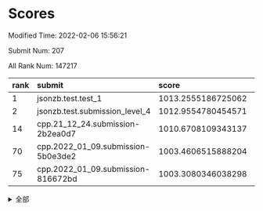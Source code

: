 # Scores

Modified Time: 2022-02-06 15:56:21

Submit Num: 207

All Rank Num: 147217

| rank |               submit               |       score        |       sigma        | pk_num |
| :--- | :--------------------------------- | :----------------- | :----------------- | :----- |
| 1    | jsonzb.test.test_1                 | 1013.2555186725062 | 0.8051276514162201 | 2850   |
| 2    | jsonzb.test.submission_level_4     | 1012.9554780454571 | 0.7884966792980282 | 2848   |
| 14   | cpp.21_12_24.submission-2b2ea0d7   | 1010.6708109343137 | 0.7495139442757597 | 2850   |
| 70   | cpp.2022_01_09.submission-5b0e3de2 | 1003.4606515888204 | 0.7186658001992535 | 2841   |
| 75   | cpp.2022_01_09.submission-816672bd | 1003.3080346038298 | 0.7009151628023379 | 2844   |


<details>
<summary>全部</summary>

| rank |                 submit                 |       score        |       sigma        | pk_num |
| :--- | :------------------------------------- | :----------------- | :----------------- | :----- |
| 1    | jsonzb.test.test_1                     | 1013.2555186725062 | 0.8051276514162201 | 2850   |
| 2    | jsonzb.test.submission_level_4         | 1012.9554780454571 | 0.7884966792980282 | 2848   |
| 3    | gobigger.level_3.submission_level_3_8  | 1012.0424220928714 | 0.779848558872188  | 2839   |
| 4    | gobigger.level_3.submission_level_3_13 | 1011.5883540918976 | 0.7785331799456942 | 2840   |
| 5    | gobigger.level_3.submission_level_3_35 | 1011.2493683980603 | 0.7627004453654579 | 2847   |
| 6    | gobigger.level_3.submission_level_3_5  | 1011.1719152958402 | 0.7891502074064711 | 2845   |
| 7    | gobigger.level_3.submission_level_3_45 | 1011.0710348575469 | 0.7732099184487979 | 2838   |
| 8    | gobigger.level_3.submission_level_3_2  | 1011.0076134768246 | 0.7499079070590289 | 2845   |
| 9    | gobigger.level_3.submission_level_3_6  | 1010.8971013255201 | 0.7575112828673429 | 2842   |
| 10   | gobigger.level_3.submission_level_3_25 | 1010.8038600447254 | 0.7693134950867673 | 2846   |
| 11   | gobigger.level_3.submission_level_3_43 | 1010.7779985631815 | 0.7771285036576837 | 2846   |
| 12   | gobigger.level_3.submission_level_3_46 | 1010.747856778889  | 0.7748179078099502 | 2844   |
| 13   | gobigger.level_3.submission_level_3_30 | 1010.7035109271761 | 0.792717382443759  | 2850   |
| 14   | cpp.21_12_24.submission-2b2ea0d7       | 1010.6708109343137 | 0.7495139442757597 | 2850   |
| 15   | gobigger.level_3.submission_level_3_19 | 1010.6229658123873 | 0.7747811377805031 | 2848   |
| 16   | gobigger.level_3.submission_level_3_36 | 1010.5565229927166 | 0.7958103493842944 | 2852   |
| 17   | gobigger.level_3.submission_level_3_38 | 1010.4369932990718 | 0.7569326399035888 | 2846   |
| 18   | gobigger.level_3.submission_level_3_49 | 1010.3607189338755 | 0.764230359378814  | 2840   |
| 19   | gobigger.level_3.submission_level_3_12 | 1010.3174706206061 | 0.7608201927028275 | 2838   |
| 20   | gobigger.level_3.submission_level_3_40 | 1010.3133789275545 | 0.7732875834834091 | 2844   |
| 21   | gobigger.level_3.submission_level_3_37 | 1010.3124036574642 | 0.7623951498740988 | 2851   |
| 22   | gobigger.level_3.submission_level_3_22 | 1010.3113465237742 | 0.7550572566753116 | 2844   |
| 23   | gobigger.level_3.submission_level_3_3  | 1010.212128673192  | 0.7529369772702955 | 2843   |
| 24   | gobigger.level_3.submission_level_3_17 | 1010.1962328923737 | 0.7624030195178728 | 2846   |
| 25   | gobigger.level_3.submission_level_3_1  | 1010.1885731832976 | 0.7546101958923517 | 2838   |
| 26   | gobigger.level_3.submission_level_3_44 | 1010.172732640273  | 0.7516416073155553 | 2843   |
| 27   | gobigger.level_3.submission_level_3_33 | 1010.0439805671668 | 0.7527245254131932 | 2844   |
| 28   | gobigger.level_3.submission_level_3_21 | 1009.9747225825319 | 0.7687609408294608 | 2847   |
| 29   | gobigger.level_3.submission_level_3_23 | 1009.9461143830283 | 0.760416161018283  | 2843   |
| 30   | gobigger.level_3.submission_level_3_7  | 1009.8394895054603 | 0.7637193452764803 | 2848   |
| 31   | gobigger.level_3.submission_level_3_48 | 1009.7524509997642 | 0.7739916214254366 | 2844   |
| 32   | gobigger.level_3.submission_level_3_0  | 1009.693479176734  | 0.7628469745198043 | 2842   |
| 33   | gobigger.level_3.submission_level_3_11 | 1009.5813727536462 | 0.7497588547925157 | 2839   |
| 34   | gobigger.level_3.submission_level_3_16 | 1009.5263360116774 | 0.7398197097816267 | 2845   |
| 35   | gobigger.level_3.submission_level_3_47 | 1009.5108522718778 | 0.7556645799688316 | 2843   |
| 36   | gobigger.level_3.submission_level_3_29 | 1009.4869413459235 | 0.7697814244544693 | 2843   |
| 37   | gobigger.level_3.submission_level_3_39 | 1009.4192015307497 | 0.7393533542163365 | 2838   |
| 38   | gobigger.level_3.submission_level_3_15 | 1009.4169876503684 | 0.7464723248912846 | 2842   |
| 39   | gobigger.level_3.submission_level_3_32 | 1009.3341151896885 | 0.7514963474527161 | 2842   |
| 40   | gobigger.level_3.submission_level_3_42 | 1009.291614015942  | 0.7648455328118218 | 2840   |
| 41   | gobigger.level_3.submission_level_3_31 | 1009.2646167833129 | 0.7649173320748358 | 2847   |
| 42   | gobigger.level_3.submission_level_3_34 | 1009.2411344036169 | 0.7521700969852648 | 2844   |
| 43   | gobigger.level_3.submission_level_3_41 | 1009.2168259736219 | 0.7457443961393942 | 2847   |
| 44   | gobigger.level_3.submission_level_3_24 | 1009.2107493381392 | 0.7572367899102733 | 2848   |
| 45   | gobigger.level_3.submission_level_3_28 | 1009.1914157383595 | 0.7600781390738712 | 2845   |
| 46   | gobigger.level_3.submission_level_3_27 | 1009.1722071117507 | 0.7511527452872138 | 2846   |
| 47   | gobigger.level_3.submission_level_3_4  | 1009.1494712205472 | 0.7434194939279982 | 2850   |
| 48   | gobigger.level_3.submission_level_3_9  | 1009.1176046951049 | 0.7432547707784233 | 2846   |
| 49   | gobigger.level_3.submission_level_3_10 | 1008.8524196800647 | 0.7363263364511154 | 2845   |
| 50   | gobigger.level_3.submission_level_3_18 | 1008.8433593410833 | 0.7437401704914265 | 2845   |
| 51   | gobigger.level_3.submission_level_3_26 | 1008.8282989337735 | 0.7298476014142998 | 2846   |
| 52   | gobigger.level_3.submission_level_3_14 | 1008.3486867081854 | 0.7537098825029072 | 2847   |
| 53   | gobigger.level_3.submission_level_3_20 | 1008.0138667549379 | 0.7617363751277814 | 2841   |
| 54   | gobigger.level_1.submission_level_1_11 | 1005.4743308468308 | 0.7312227547635147 | 2842   |
| 55   | gobigger.level_1.submission_level_1_9  | 1004.487733246339  | 0.7063521503177367 | 2846   |
| 56   | gobigger.level_1.submission_level_1_34 | 1004.4516265513851 | 0.721325811068385  | 2841   |
| 57   | gobigger.level_1.submission_level_1_43 | 1004.1572022152113 | 0.7310649833172638 | 2846   |
| 58   | gobigger.level_1.submission_level_1_29 | 1004.0899697084537 | 0.7203655126682451 | 2846   |
| 59   | gobigger.level_1.submission_level_1_22 | 1003.9906160480468 | 0.7322268090135126 | 2840   |
| 60   | gobigger.level_1.submission_level_1_39 | 1003.9492366307197 | 0.7268431993020111 | 2841   |
| 61   | gobigger.level_1.submission_level_1_21 | 1003.9011735431656 | 0.7228865308026519 | 2848   |
| 62   | gobigger.level_1.submission_level_1_25 | 1003.7308090914737 | 0.7176981390756201 | 2843   |
| 63   | gobigger.level_1.submission_level_1_33 | 1003.7057572330566 | 0.7256792388117947 | 2844   |
| 64   | gobigger.level_1.submission_level_1_17 | 1003.6876544984972 | 0.716042563753206  | 2843   |
| 65   | gobigger.level_1.submission_level_1_6  | 1003.6743162171944 | 0.7267078078991341 | 2843   |
| 66   | gobigger.level_1.submission_level_1_15 | 1003.5858371190969 | 0.713447823076497  | 2848   |
| 67   | gobigger.level_1.submission_level_1_5  | 1003.5714430226675 | 0.7181797337873491 | 2844   |
| 68   | gobigger.level_1.submission_level_1_14 | 1003.5415558858939 | 0.71711411199726   | 2840   |
| 69   | gobigger.level_1.submission_level_1_26 | 1003.4736866612794 | 0.7201754865125872 | 2844   |
| 70   | cpp.2022_01_09.submission-5b0e3de2     | 1003.4606515888204 | 0.7186658001992535 | 2841   |
| 71   | gobigger.level_1.submission_level_1_44 | 1003.4226505046014 | 0.717679590045094  | 2848   |
| 72   | gobigger.level_1.submission_level_1_31 | 1003.3810690440738 | 0.7217907451539133 | 2844   |
| 73   | gobigger.level_1.submission_level_1_0  | 1003.3783809197263 | 0.707482020187283  | 2848   |
| 74   | gobigger.level_1.submission_level_1_3  | 1003.3128450916805 | 0.714333199207616  | 2844   |
| 75   | cpp.2022_01_09.submission-816672bd     | 1003.3080346038298 | 0.7009151628023379 | 2844   |
| 76   | gobigger.level_1.submission_level_1_19 | 1003.2811423168814 | 0.72373458456012   | 2842   |
| 77   | gobigger.level_1.submission_level_1_28 | 1003.2692752385229 | 0.7099839357713115 | 2848   |
| 78   | gobigger.level_1.submission_level_1_12 | 1003.2595494163513 | 0.7201839386376155 | 2847   |
| 79   | gobigger.level_1.submission_level_1_41 | 1003.215911836508  | 0.7203709219136973 | 2842   |
| 80   | gobigger.level_1.submission_level_1_42 | 1003.1960259684658 | 0.7124715775848148 | 2841   |
| 81   | gobigger.level_1.submission_level_1_1  | 1003.1912882865183 | 0.7218253343188341 | 2849   |
| 82   | gobigger.level_1.submission_level_1_7  | 1003.1518459965805 | 0.715619645818849  | 2847   |
| 83   | gobigger.level_1.submission_level_1_10 | 1003.1477636841141 | 0.7121809140062603 | 2845   |
| 84   | gobigger.level_1.submission_level_1_23 | 1003.141438599456  | 0.7127359902736643 | 2843   |
| 85   | gobigger.level_1.submission_level_1_47 | 1003.1355620410034 | 0.7181838998229361 | 2846   |
| 86   | gobigger.level_1.submission_level_1_18 | 1003.0716973054658 | 0.707448037098458  | 2844   |
| 87   | gobigger.level_1.submission_level_1_46 | 1003.0653528361174 | 0.7111100842572318 | 2842   |
| 88   | gobigger.level_1.submission_level_1_24 | 1002.9841143971244 | 0.7157173436292046 | 2846   |
| 89   | gobigger.level_1.submission_level_1_40 | 1002.970915242336  | 0.7164229078328678 | 2846   |
| 90   | gobigger.level_1.submission_level_1_16 | 1002.9593814202841 | 0.7128553053070108 | 2843   |
| 91   | gobigger.level_1.submission_level_1_49 | 1002.9447416868076 | 0.7089868317521445 | 2846   |
| 92   | gobigger.level_1.submission_level_1_2  | 1002.9265684878088 | 0.7086797587510308 | 2847   |
| 93   | gobigger.level_1.submission_level_1_8  | 1002.7585195048282 | 0.7079801957084373 | 2842   |
| 94   | gobigger.level_1.submission_level_1_36 | 1002.6218888758762 | 0.7147787629404118 | 2844   |
| 95   | gobigger.level_1.submission_level_1_38 | 1002.6070942942348 | 0.7076797251139534 | 2840   |
| 96   | gobigger.level_1.submission_level_1_27 | 1002.5718710259113 | 0.7173922057482466 | 2845   |
| 97   | gobigger.level_1.submission_level_1_32 | 1002.4890425918742 | 0.7066696798149907 | 2849   |
| 98   | gobigger.level_1.submission_level_1_37 | 1002.4114296069484 | 0.7177826409634647 | 2847   |
| 99   | gobigger.level_1.submission_level_1_35 | 1002.3552037966334 | 0.7131175256453413 | 2836   |
| 100  | gobigger.level_1.submission_level_1_13 | 1002.3056013208652 | 0.713239731913237  | 2846   |
| 101  | gobigger.level_1.submission_level_1_4  | 1002.0706477689042 | 0.706627238806675  | 2849   |
| 102  | gobigger.level_1.submission_level_1_20 | 1002.0018627310798 | 0.7133581181588282 | 2844   |
| 103  | gobigger.level_1.submission_level_1_48 | 1001.9779122037481 | 0.6993879838293127 | 2848   |
| 104  | gobigger.level_1.submission_level_1_30 | 1001.8359689079806 | 0.7090949350195282 | 2848   |
| 105  | gobigger.level_1.submission_level_1_45 | 1001.726497285817  | 0.711021853485545  | 2841   |
| 106  | gobigger.random.submission_random_13   | 997.4847216409584  | 0.7050957046762629 | 2843   |
| 107  | gobigger.random.submission_random_24   | 997.1877016161084  | 0.7127711956684347 | 2845   |
| 108  | gobigger.random.submission_random_25   | 997.1258701052587  | 0.6956143505828458 | 2851   |
| 109  | gobigger.random.submission_random_48   | 997.1256402968393  | 0.6965111414947822 | 2848   |
| 110  | gobigger.random.submission_random_32   | 997.0173838138388  | 0.7116660818397051 | 2849   |
| 111  | gobigger.random.submission_random_7    | 996.9519042895763  | 0.7081432168652579 | 2845   |
| 112  | gobigger.random.submission_random_46   | 996.7997124977834  | 0.7145312714779931 | 2848   |
| 113  | gobigger.random.submission_random_21   | 996.7778479040887  | 0.7073032341773675 | 2844   |
| 114  | gobigger.random.submission_random_40   | 996.6344869382336  | 0.7039480357767386 | 2839   |
| 115  | gobigger.random.submission_random_9    | 996.5087861427523  | 0.7275863844594527 | 2845   |
| 116  | gobigger.random.submission_random_3    | 996.4743118060036  | 0.7108250134391758 | 2843   |
| 117  | gobigger.random.submission_random_41   | 996.44845723767    | 0.710570565315702  | 2845   |
| 118  | gobigger.random.submission_random_28   | 996.3608663103815  | 0.7096653643057399 | 2845   |
| 119  | gobigger.random.submission_random_38   | 996.3553942867422  | 0.7124392109536646 | 2846   |
| 120  | gobigger.random.submission_random_44   | 996.3260978186767  | 0.7052618546926239 | 2846   |
| 121  | gobigger.random.submission_random_47   | 996.251741357696   | 0.7053036135183122 | 2849   |
| 122  | gobigger.random.submission_random_19   | 996.2408771277157  | 0.7038206489958359 | 2850   |
| 123  | gobigger.random.submission_random_23   | 996.1979477829933  | 0.7260632764925672 | 2842   |
| 124  | gobigger.random.submission_random_42   | 996.1918201942943  | 0.7052438501444982 | 2848   |
| 125  | gobigger.random.submission_random_2    | 996.1298736057537  | 0.7002540753003131 | 2845   |
| 126  | gobigger.random.submission_random_0    | 996.0984733755162  | 0.6990299808027572 | 2844   |
| 127  | gobigger.random.submission_random_17   | 996.0770807552933  | 0.7152590552654154 | 2844   |
| 128  | gobigger.random.submission_random_45   | 996.0396296471606  | 0.7101061126502998 | 2839   |
| 129  | gobigger.random.submission_random_37   | 996.0383250516077  | 0.719477983940365  | 2845   |
| 130  | gobigger.random.submission_random_26   | 996.000526899289   | 0.711642081919575  | 2847   |
| 131  | gobigger.random.submission_random_8    | 995.9307101425873  | 0.7105002911707257 | 2845   |
| 132  | gobigger.random.submission_random_10   | 995.8348585579295  | 0.7236229584226287 | 2841   |
| 133  | gobigger.random.submission_random_22   | 995.8231489901187  | 0.7054264259116917 | 2847   |
| 134  | gobigger.random.submission_random_5    | 995.8214422303337  | 0.7111572754212154 | 2847   |
| 135  | gobigger.random.submission_random_20   | 995.6745829391708  | 0.7003839067207659 | 2838   |
| 136  | gobigger.random.submission_random_16   | 995.5479985504027  | 0.7069455502299836 | 2843   |
| 137  | gobigger.random.submission_random_30   | 995.5460194455799  | 0.7174861114294265 | 2837   |
| 138  | gobigger.random.submission_random_27   | 995.520577222611   | 0.721033873807218  | 2848   |
| 139  | gobigger.random.submission_random_35   | 995.5044380613028  | 0.7116919257739335 | 2844   |
| 140  | gobigger.random.submission_random_6    | 995.4986426088195  | 0.6938163802152701 | 2846   |
| 141  | gobigger.random.submission_random_31   | 995.4928665743635  | 0.7211978530419881 | 2848   |
| 142  | gobigger.random.submission_random_18   | 995.4925161577279  | 0.7057955035669664 | 2847   |
| 143  | gobigger.random.submission_random_12   | 995.3195345702316  | 0.7182657092163983 | 2846   |
| 144  | gobigger.random.submission_random_11   | 995.2898508458411  | 0.7253943058471074 | 2848   |
| 145  | gobigger.random.submission_random_4    | 995.2757265427008  | 0.7060486713536358 | 2845   |
| 146  | gobigger.random.submission_random_33   | 995.2529618060345  | 0.7098701509610738 | 2843   |
| 147  | gobigger.random.submission_random_15   | 995.2396008927386  | 0.7247601401528587 | 2844   |
| 148  | gobigger.random.submission_random_39   | 995.2178272513488  | 0.705588212007158  | 2844   |
| 149  | gobigger.random.submission_random_29   | 995.1456873657968  | 0.7138253216881341 | 2846   |
| 150  | gobigger.random.submission_random_43   | 995.0182560309752  | 0.7168243575185826 | 2847   |
| 151  | gobigger.random.submission_random_49   | 994.9336670223564  | 0.7127985364743885 | 2846   |
| 152  | gobigger.level_2.submission_level_2_19 | 994.8965997313977  | 0.7282472906097746 | 2849   |
| 153  | gobigger.random.submission_random_14   | 994.772705012939   | 0.7198041351777558 | 2846   |
| 154  | gobigger.level_2.submission_level_2_16 | 994.7112451596983  | 0.7232480448648838 | 2842   |
| 155  | gobigger.random.submission_random_36   | 994.6397688825897  | 0.7292763981984127 | 2843   |
| 156  | gobigger.random.submission_random_1    | 994.5010594252758  | 0.7267992668384663 | 2847   |
| 157  | gobigger.random.submission_random_34   | 994.243045688093   | 0.7295307389048652 | 2843   |
| 158  | gobigger.level_2.submission_level_2_12 | 993.8281957328564  | 0.7315534715110543 | 2847   |
| 159  | gobigger.level_2.submission_level_2_48 | 993.382423792971   | 0.7378872024052641 | 2848   |
| 160  | gobigger.level_2.submission_level_2_30 | 993.3177716176452  | 0.7411497597451462 | 2846   |
| 161  | gobigger.level_2.submission_level_2_47 | 993.2948649681578  | 0.7377959583955584 | 2842   |
| 162  | gobigger.level_2.submission_level_2_23 | 993.176654041293   | 0.7203757845305011 | 2845   |
| 163  | gobigger.level_2.submission_level_2_13 | 993.1676302715576  | 0.737854708451881  | 2846   |
| 164  | gobigger.level_2.submission_level_2_7  | 993.0270248819705  | 0.7300628987149369 | 2850   |
| 165  | gobigger.level_2.submission_level_2_45 | 992.9407458324694  | 0.7308647067901246 | 2840   |
| 166  | gobigger.level_2.submission_level_2_1  | 992.9358209078877  | 0.749642177297272  | 2845   |
| 167  | gobigger.level_2.submission_level_2_24 | 992.8678614258827  | 0.7319132623206388 | 2848   |
| 168  | gobigger.level_2.submission_level_2_4  | 992.8089923530598  | 0.7447317746881782 | 2839   |
| 169  | gobigger.level_2.submission_level_2_15 | 992.7987103149152  | 0.7480503843732194 | 2842   |
| 170  | gobigger.level_2.submission_level_2_28 | 992.7583159415217  | 0.7332090754963045 | 2845   |
| 171  | gobigger.level_2.submission_level_2_37 | 992.6391076698761  | 0.7415504085905971 | 2847   |
| 172  | gobigger.level_2.submission_level_2_36 | 992.502439764597   | 0.748998573029942  | 2841   |
| 173  | gobigger.level_2.submission_level_2_22 | 992.4358682532718  | 0.7343234312808968 | 2844   |
| 174  | gobigger.level_2.submission_level_2_18 | 992.4002339643293  | 0.7283204972908953 | 2839   |
| 175  | gobigger.level_2.submission_level_2_20 | 992.3968603025245  | 0.7573279522234694 | 2844   |
| 176  | gobigger.level_2.submission_level_2_26 | 992.3813763649447  | 0.7328080276448777 | 2844   |
| 177  | gobigger.level_2.submission_level_2_31 | 992.351912446648   | 0.7464182558109034 | 2845   |
| 178  | gobigger.level_2.submission_level_2_49 | 992.3281458783329  | 0.733183432540494  | 2848   |
| 179  | gobigger.level_2.submission_level_2_34 | 992.3034463803319  | 0.752378420402227  | 2843   |
| 180  | gobigger.level_2.submission_level_2_38 | 992.2891139761579  | 0.7375744802321538 | 2847   |
| 181  | gobigger.level_2.submission_level_2_17 | 992.2497632618122  | 0.7392662438908554 | 2846   |
| 182  | gobigger.level_2.submission_level_2_9  | 992.206262843263   | 0.7319938054792856 | 2841   |
| 183  | gobigger.level_2.submission_level_2_11 | 992.2006185141872  | 0.7661868908642311 | 2849   |
| 184  | gobigger.level_2.submission_level_2_29 | 992.0917205083001  | 0.7377737863673017 | 2845   |
| 185  | gobigger.level_2.submission_level_2_39 | 991.9426751723469  | 0.763103028750918  | 2850   |
| 186  | gobigger.level_2.submission_level_2_46 | 991.9051168098079  | 0.756795811519414  | 2847   |
| 187  | gobigger.level_2.submission_level_2_10 | 991.8123764397542  | 0.7588504328258493 | 2847   |
| 188  | gobigger.level_2.submission_level_2_25 | 991.7827326841422  | 0.7565404264387746 | 2839   |
| 189  | gobigger.level_2.submission_level_2_42 | 991.6651170919446  | 0.7420760877887723 | 2845   |
| 190  | gobigger.level_2.submission_level_2_41 | 991.6601995481825  | 0.7476614684044537 | 2843   |
| 191  | gobigger.level_2.submission_level_2_0  | 991.6591334515929  | 0.7414799934282705 | 2836   |
| 192  | gobigger.level_2.submission_level_2_33 | 991.5234221640779  | 0.7336763817087701 | 2846   |
| 193  | gobigger.level_2.submission_level_2_14 | 991.5011757571494  | 0.7635083671269346 | 2846   |
| 194  | gobigger.level_2.submission_level_2_44 | 991.4431248620444  | 0.7460231611293493 | 2849   |
| 195  | gobigger.level_2.submission_level_2_2  | 991.3623253334213  | 0.7393509180431178 | 2845   |
| 196  | gobigger.level_2.submission_level_2_6  | 991.3500512642199  | 0.7458621858244298 | 2846   |
| 197  | gobigger.level_2.submission_level_2_32 | 991.3219530426177  | 0.7510766181972026 | 2846   |
| 198  | gobigger.level_2.submission_level_2_35 | 991.3074808582285  | 0.7417275657154104 | 2846   |
| 199  | gobigger.level_2.submission_level_2_43 | 991.1963556121729  | 0.7661276586506786 | 2850   |
| 200  | gobigger.level_2.submission_level_2_27 | 991.1627671255274  | 0.7466768020811926 | 2849   |
| 201  | gobigger.level_2.submission_level_2_8  | 991.1363725810156  | 0.7770651889478849 | 2840   |
| 202  | gobigger.level_2.submission_level_2_21 | 991.1112538975881  | 0.7675162434655018 | 2851   |
| 203  | gobigger.level_2.submission_level_2_5  | 990.6794928142054  | 0.7686780738814071 | 2844   |
| 204  | gobigger.level_2.submission_level_2_40 | 990.6332326663701  | 0.7593063518482465 | 2846   |
| 205  | gobigger.level_2.submission_level_2_3  | 990.0731404308498  | 0.7784387181954667 | 2843   |
| 206  | gobigger.none.submission_none_0        | 975.3497783303928  | 1.4315181738455258 | 2846   |
| 207  | gobigger.none.submission_none_1        | 974.6353406918614  | 1.6086524761922198 | 2849   |

</details>